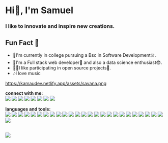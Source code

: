 <!--
**painkiller254/painkiller254** is a ✨ _special_ ✨ repository because its `README.md` (this file) appears on your GitHub profile.

Here are some ideas to get you started:

- 🔭 I’m currently working on ...
- 🌱 I’m currently learning ...
- 👯 I’m looking to collaborate on ...
- 🤔 I’m looking for help with ...
- 💬 Ask me about ...
- 📫 How to reach me: ...
- 😄 Pronouns: ...
- ⚡ Fun fact: ...
-->
# Hi👋, I'm Samuel

### I like to innovate and inspire new creations.

## Fun Fact 🎈
<ul>
  <li>🌱I'm currently in college pursuing a Bsc in Software Development☠️.</li>
<li>💬I'm a Full stack web developer🤩 and also  a data science enthusiast😎.</li>
<li>👯‍♂️I like participating in open source projects🐾.</li>
<li>🎶I love music</li>
 </ul>

https://kamaudev.netlify.app/assets/savana.png



<strong>connect with me:</strong><br/>
<img src="https://img.shields.io/badge/Discord-5865F2?style=for-the-badge&logo=discord&logoColor=white" />
<img src="https://img.shields.io/badge/Gmail-D14836?style=for-the-badge&logo=gmail&logoColor=white" />
<img src="https://img.shields.io/badge/website-000000?style=for-the-badge&logo=About.me&logoColor=white" />
<img src="https://img.shields.io/badge/Codechef-%23B92B27.svg?&style=for-the-badge&logo=Codechef&logoColor=white" />
<img src="https://img.shields.io/badge/Codepen-000000?style=for-the-badge&logo=codepen&logoColor=white" />
<img src="https://img.shields.io/badge/-Hackerrank-2EC866?style=for-the-badge&logo=HackerRank&logoColor=white" />
<img src="https://img.shields.io/badge/Kaggle-20BEFF?style=for-the-badge&logo=Kaggle&logoColor=white" />
<img src="	https://img.shields.io/badge/Twitter-1DA1F2?style=for-the-badge&logo=twitter&logoColor=white" />
<br />

<strong>languages and tools:</strong><br/>
<img src="https://img.shields.io/badge/C-00599C?style=for-the-badge&logo=c&logoColor=white" />
<img src="https://img.shields.io/badge/C%23-239120?style=for-the-badge&logo=c-sharp&logoColor=white" />
<img src="https://img.shields.io/badge/CSS3-1572B6?style=for-the-badge&logo=css3&logoColor=white" />
<img src="https://img.shields.io/badge/Go-00ADD8?style=for-the-badge&logo=go&logoColor=white" />
<img src="https://img.shields.io/badge/JavaScript-323330?style=for-the-badge&logo=javascript&logoColor=F7DF1E" />
<img src="https://img.shields.io/badge/Pandas-2C2D72?style=for-the-badge&logo=pandas&logoColor=white" />
<img src="https://img.shields.io/badge/Python-FFD43B?style=for-the-badge&logo=python&logoColor=blue" />
<img src="https://img.shields.io/badge/PyTorch-EE4C2C?style=for-the-badge&logo=PyTorch&logoColor=white" />
<img src="https://img.shields.io/badge/R-276DC3?style=for-the-badge&logo=r&logoColor=white" />
<img src="https://img.shields.io/badge/scikit_learn-F7931E?style=for-the-badge&logo=scikit-learn&logoColor=white" />
<img src="https://img.shields.io/badge/SciPy-654FF0?style=for-the-badge&logo=SciPy&logoColor=white" />
<img src="https://img.shields.io/badge/Solidity-e6e6e6?style=for-the-badge&logo=solidity&logoColor=black" />
<img src="https://img.shields.io/badge/TensorFlow-FF6F00?style=for-the-badge&logo=TensorFlow&logoColor=white" />
<img src="https://img.shields.io/badge/Babel-F9DC3E?style=for-the-badge&logo=babel&logoColor=white" />
<img src="https://img.shields.io/badge/Bootstrap-563D7C?style=for-the-badge&logo=bootstrap&logoColor=white" />
<img src="https://img.shields.io/badge/Docker-2CA5E0?style=for-the-badge&logo=docker&logoColor=white" />
<img src="https://img.shields.io/badge/Django-092E20?style=for-the-badge&logo=django&logoColor=green" />
<img src="https://img.shields.io/badge/jQuery-0769AD?style=for-the-badge&logo=jquery&logoColor=white" />
<img src="https://img.shields.io/badge/kubernetes-326ce5.svg?&style=for-the-badge&logo=kubernetes&logoColor=white" />
<img src="https://img.shields.io/badge/next.js-000000?style=for-the-badge&logo=nextdotjs&logoColor=white" />
<img src="https://img.shields.io/badge/next.js-000000?style=for-the-badge&logo=nextdotjs&logoColor=white" />
<img src="https://img.shields.io/badge/OpenCV-27338e?style=for-the-badge&logo=OpenCV&logoColor=white" />
<img src="https://img.shields.io/badge/React-20232A?style=for-the-badge&logo=react&logoColor=61DAFB" />
<img src="https://img.shields.io/badge/Tailwind_CSS-38B2AC?style=for-the-badge&logo=tailwind-css&logoColor=white" />
<img src="https://img.shields.io/badge/Unity-100000?style=for-the-badge&logo=unity&logoColor=white" />
<img src="https://img.shields.io/badge/web3.js-F16822?style=for-the-badge&logo=web3.js&logoColor=white" /><br/>

<br/>
<!-- <img src="https://github-profile-summary-cards.vercel.app/api/cards/profile-details?username={username}&theme=vue" />
<img src="https://github-readme-stats.vercel.app/api?username={username}" />
<img src="https://github-readme-stats.vercel.app/api/top-langs/?username={username}" />
<img src="https://github-profile-trophy.vercel.app/?username={username}" /> -->
<img src="https://img.shields.io/badge/Linux-FCC624?style=for-the-badge&logo=linux&logoColor=black" />
